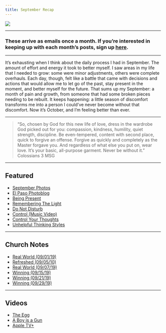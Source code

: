 ```yaml
---
title: September Recap
---
```


![][image-1]

---- 

### These arrive as emails once a month. If you’re interested in keeping up with each month’s posts, sign up [here][1].

---- 

It’s exhausting when I think about the daily process I had in September. The amount of effort and energy it took to better myself. I saw areas in my life that I needed to grow: some were minor adjustments, others were complete overhauls. Each day, though, felt like a battle that came with decisions and actions that would allow me to let go of the past, stay present in the moment, and better myself for the future. That sums up my September: a month of pain and growth, from someone that had some broken pieces needing to be rebuilt. It keeps happening: a little season of discomfort transforms me into a person I could’ve never become without that discomfort. Now it’s October, and I’m feeling better than ever.

---- 

> “So, chosen by God for this new life of love, dress in the wardrobe God picked out for you: compassion, kindness, humility, quiet strength, discipline. Be even-tempered, content with second place, quick to forgive an offense. Forgive as quickly and completely as the Master forgave you. And regardless of what else you put on, wear love. It’s your basic, all-purpose garment. Never be without it.” Colossians‬ ‭3 MSG‬‬

---- 

## Featured

- [September Photos][2]
- [El Paso Photoblog][3]
- [Being Present][4]
- [Remembering The Light][5]
- [Do Not Disturb][6]
- [Control (Music Video)][7]
- [Control Your Thoughts][8]
- [Unhelpful Thinking Styles][9]

---- 

## Church Notes

- [Real World (09/01/19)][10]
- [Refreshed (09/05/10)][11]
- [Real World (09/07/19)][12]
- [Winning (09/15/19)][13]
- [Winning (09/21/19)][14]
- [Winning (09/29/19)][15]

---- 

## Videos

- [The Egg][16]
- [A Boy is a Gun][17]
- [Apple TV+][18]

[1]:	https://buttondown.email/nashp
[2]:	https://nshp.xyz/2Lujzzy
[3]:	https://nshp.xyz/2UFsZey
[4]:	https://nshp.xyz/2ZZpfWp
[5]:	https://nshp.xyz/2UMIukP
[6]:	https://nshp.xyz/2QaVCBx
[7]:	https://nshp.xyz/30jQP0q
[8]:	https://nshp.xyz/31vCdwy
[9]:	https://nshp.xyz/2mDoi8p
[10]:	https://nshp.xyz/34kDdWe
[11]:	https://nshp.xyz/2NPAL3U
[12]:	https://nshp.xyz/2ngCPr5
[13]:	https://nshp.xyz/2oY2bud
[14]:	https://nshp.xyz/2ngjINT
[15]:	https://nshp.xyz/2nGMA1z
[16]:	https://nshp.xyz/2HJ1w6h
[17]:	https://nshp.xyz/31qIgCl
[18]:	https://nshp.xyz/30f0utd

[image-1]:	https://i.imgur.com/WvClyDZ.png